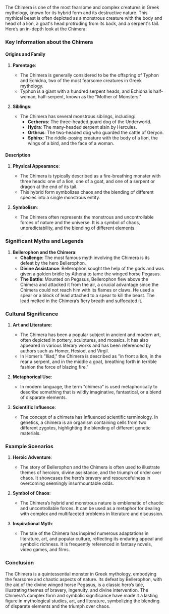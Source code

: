 The Chimera is one of the most fearsome and complex creatures in Greek mythology, known for its hybrid form and its destructive nature. This mythical beast is often depicted as a monstrous creature with the body and head of a lion, a goat's head protruding from its back, and a serpent's tail. Here’s an in-depth look at the Chimera:

### Key Information about the Chimera

#### Origins and Family
1. **Parentage**:
   - The Chimera is generally considered to be the offspring of Typhon and Echidna, two of the most fearsome creatures in Greek mythology.
   - Typhon is a giant with a hundred serpent heads, and Echidna is half-woman, half-serpent, known as the "Mother of Monsters."

2. **Siblings**:
   - The Chimera has several monstrous siblings, including:
     - **Cerberus**: The three-headed guard dog of the Underworld.
     - **Hydra**: The many-headed serpent slain by Hercules.
     - **Orthrus**: The two-headed dog who guarded the cattle of Geryon.
     - **Sphinx**: The riddle-posing creature with the body of a lion, the wings of a bird, and the face of a woman.

#### Description
1. **Physical Appearance**:
   - The Chimera is typically described as a fire-breathing monster with three heads: one of a lion, one of a goat, and one of a serpent or dragon at the end of its tail.
   - This hybrid form symbolizes chaos and the blending of different species into a single monstrous entity.

2. **Symbolism**:
   - The Chimera often represents the monstrous and uncontrollable forces of nature and the universe. It is a symbol of chaos, unpredictability, and the blending of different elements.

### Significant Myths and Legends

1. **Bellerophon and the Chimera**:
   - **Challenge**: The most famous myth involving the Chimera is its defeat by the hero Bellerophon.
   - **Divine Assistance**: Bellerophon sought the help of the gods and was given a golden bridle by Athena to tame the winged horse Pegasus.
   - **The Battle**: Mounted on Pegasus, Bellerophon flew above the Chimera and attacked it from the air, a crucial advantage since the Chimera could not reach him with its flames or claws. He used a spear or a block of lead attached to a spear to kill the beast. The lead melted in the Chimera’s fiery breath and suffocated it.

### Cultural Significance

1. **Art and Literature**:
   - The Chimera has been a popular subject in ancient and modern art, often depicted in pottery, sculptures, and mosaics. It has also appeared in various literary works and has been referenced by authors such as Homer, Hesiod, and Virgil.
   - In Homer’s "Iliad," the Chimera is described as "in front a lion, in the rear a serpent, and in the middle a goat, breathing forth in terrible fashion the force of blazing fire."

2. **Metaphorical Use**:
   - In modern language, the term "chimera" is used metaphorically to describe something that is wildly imaginative, fantastical, or a blend of disparate elements.

3. **Scientific Influence**:
   - The concept of a chimera has influenced scientific terminology. In genetics, a chimera is an organism containing cells from two different zygotes, highlighting the blending of different genetic materials.

### Example Scenarios

1. **Heroic Adventure**:
   - The story of Bellerophon and the Chimera is often used to illustrate themes of heroism, divine assistance, and the triumph of order over chaos. It showcases the hero’s bravery and resourcefulness in overcoming seemingly insurmountable odds.

2. **Symbol of Chaos**:
   - The Chimera’s hybrid and monstrous nature is emblematic of chaotic and uncontrollable forces. It can be used as a metaphor for dealing with complex and multifaceted problems in literature and discussion.

3. **Inspirational Myth**:
   - The tale of the Chimera has inspired numerous adaptations in literature, art, and popular culture, reflecting its enduring appeal and symbolic richness. It is frequently referenced in fantasy novels, video games, and films.

### Conclusion

The Chimera is a quintessential monster in Greek mythology, embodying the fearsome and chaotic aspects of nature. Its defeat by Bellerophon, with the aid of the divine winged horse Pegasus, is a classic hero’s tale, illustrating themes of bravery, ingenuity, and divine intervention. The Chimera’s complex form and symbolic significance have made it a lasting figure in mythological studies, art, and literature, symbolizing the blending of disparate elements and the triumph over chaos.